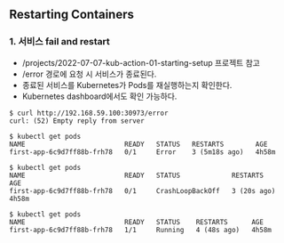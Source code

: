 ## Restarting Containers

### 1. 서비스 fail and restart

* /projects/2022-07-07-kub-action-01-starting-setup 프로젝트 참고
* /error 경로에 요청 시 서비스가 종료된다.
* 종료된 서비스를 Kubernetes가 Pods를 재실행하는지 확인한다.
* Kubernetes dashboard에서도 확인 가능하다.

```
$ curl http://192.168.59.100:30973/error
curl: (52) Empty reply from server

$ kubectl get pods
NAME                         READY   STATUS   RESTARTS        AGE
first-app-6c9d7ff88b-frh78   0/1     Error    3 (5m18s ago)   4h58m

$ kubectl get pods
NAME                         READY   STATUS             RESTARTS      AGE
first-app-6c9d7ff88b-frh78   0/1     CrashLoopBackOff   3 (20s ago)   4h58m

$ kubectl get pods
NAME                         READY   STATUS    RESTARTS      AGE
first-app-6c9d7ff88b-frh78   1/1     Running   4 (48s ago)   4h58m
```